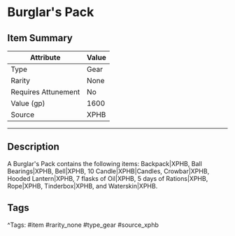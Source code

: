 # Burglar's Pack

## Item Summary

| Attribute            | Value                        |
|----------------------|------------------------------|
| Type                 | Gear |
| Rarity               | None             |
| Requires Attunement  | No                |
| Value (gp)           | 1600    |
| Source               | XPHB |

---

## Description

A Burglar's Pack contains the following items: Backpack|XPHB, Ball Bearings|XPHB, Bell|XPHB, 10 Candle|XPHB|Candles, Crowbar|XPHB, Hooded Lantern|XPHB, 7 flasks of Oil|XPHB, 5 days of Rations|XPHB, Rope|XPHB, Tinderbox|XPHB, and Waterskin|XPHB.

## Tags

^Tags: #item #rarity_none #type_gear #source_xphb